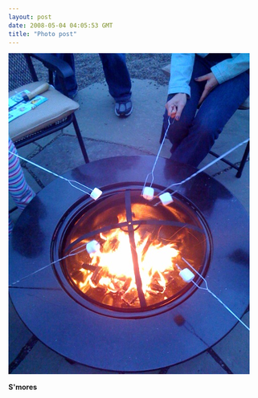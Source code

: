 ```yaml
---
layout: post
date: 2008-05-04 04:05:53 GMT
title: "Photo post"
---
```

![travisj](/images/9fe4241bf521e6355c6b358a8795730e1143144ce98d834ef6d0b7161c4c1bbe.jpg)

<b>S'mores</b>